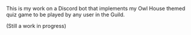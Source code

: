 This is my work on a Discord bot that implements my Owl House themed quiz game to be played by any user in the Guild.

(Still a work in progress)
